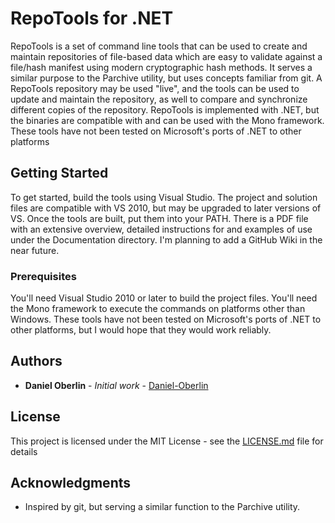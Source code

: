 # RepoTools for .NET

RepoTools is a set of command line tools that can be used to create and maintain repositories of file-based data which are easy to validate against a file/hash manifest using modern cryptographic hash methods.  It serves a similar purpose to the Parchive utility, but uses concepts familiar from git.  A RepoTools repository may be used "live", and the tools can be used to update and maintain the repository, as well to compare and synchronize different copies of the repository.  RepoTools is implemented with .NET, but the binaries are compatible with and can be used with the Mono framework.  These tools have not been tested on Microsoft's ports of .NET to other platforms

## Getting Started

To get started, build the tools using Visual Studio.  The project and solution files are compatible with VS 2010, but may be upgraded to later versions of VS.  Once the tools are built, put them into your PATH.  There is a PDF file with an extensive overview, detailed instructions for and examples of use under the Documentation directory.  I'm planning to add a GitHub Wiki in the near future.

### Prerequisites

You'll need Visual Studio 2010 or later to build the project files.  You'll need the Mono framework to execute the commands on platforms other than Windows.  These tools have not been tested on Microsoft's ports of .NET to other platforms, but I would hope that they would work reliably.

## Authors

* **Daniel Oberlin** - *Initial work* - [Daniel-Oberlin](https://github.com/Daniel-Oberlin)

## License

This project is licensed under the MIT License - see the [LICENSE.md](LICENSE.md) file for details

## Acknowledgments

* Inspired by git, but serving a similar function to the Parchive utility.
